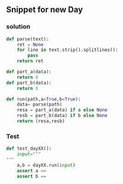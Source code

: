 ## Snippet for new Day

### solution
```python
def parse(text):
    ret = None
    for line in text.strip().splitlines():
        pass
    return ret

def part_a(data):
    return 0
def part_b(data):
    return 0

def run(path,a=True,b=True):
    data= parse(path)
    resa = part_a(data) if a else None
    resb = part_b(data) if b else None
    return (resa,resb)
```

### Test
```python
def test_dayXX():
    input="""
"""
    a,b = dayXX.run(input)
    assert a == 
    assert b == 
```